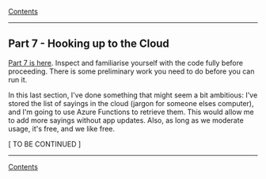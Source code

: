 [Contents](README.md)

----

## Part 7 - Hooking up to the Cloud
[Part 7 is here](/code/Chapter2/Bindings/HelloBindings-07). Inspect and familiarise yourself with the code fully before proceeding. There is some preliminary work you need to do before you can run it.

In this last section, I've done something that might seem a bit ambitious: I've stored the list of sayings in the cloud (jargon for someone elses computer), and I'm going to use Azure Functions to retrieve them. This would allow me to add more sayings without app updates. Also, as long as we moderate usage, it's free, and we like free.

[ TO BE CONTINUED ]

----

[Contents](README.md)
